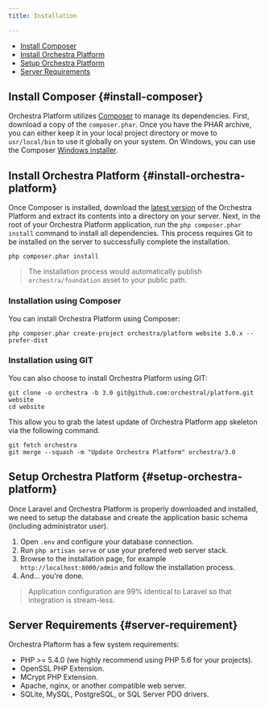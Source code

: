 ```yaml
---
title: Installation

---
```


* [Install Composer](#install-composer)
* [Install Orchestra Platform](#install-orchestra-platform)
* [Setup Orchestra Platform](#setup-orchestra-platform)
* [Server Requirements](#server-requirement)

## Install Composer {#install-composer}

Orchestra Platform utilizes [Composer](http://getcomposer.org/) to manage its dependencies. First, download a copy of the `composer.phar`. Once you have the PHAR archive, you can either keep it in your local project directory or move to `usr/local/bin` to use it globally on your system. On Windows, you can use the Composer [Windows installer](https://getcomposer.org/Composer-Setup.exe).

## Install Orchestra Platform {#install-orchestra-platform}

Once Composer is installed, download the [latest version](https://github.com/orchestral/platform/archive/3.0.zip) of the Orchestra Platform and extract its contents into a directory on your server. Next, in the root of your Orchestra Platform application, run the `php composer.phar install` command to install all dependencies. This process requires Git to be installed on the server to successfully complete the installation.

	php composer.phar install

> The installation process would automatically publish `orchestra/foundation` asset to your public path.

### Installation using Composer

You can install Orchestra Platform using Composer:

	php composer.phar create-project orchestra/platform website 3.0.x --prefer-dist

### Installation using GIT

You can also choose to install Orchestra Platform using GIT:

	git clone -o orchestra -b 3.0 git@github.com:orchestral/platform.git website
	cd website

This allow you to grab the latest update of Orchestra Platform app skeleton via the following command.

	git fetch orchestra
	git merge --squash -m "Update Orchestra Platform" orchestra/3.0

## Setup Orchestra Platform {#setup-orchestra-platform}

Once Laravel and Orchestra Platform is properly downloaded and installed, we need to setup the database and create the application basic schema (including administrator user).

1. Open `.env` and configure your database connection.
2. Run `php artisan serve` or use your prefered web server stack.
3. Browse to the installation page, for example `http://localhost:8000/admin` and follow the installation process.
4. And... you're done.

> Application configuration are 99% identical to Laravel so that integration is stream-less.

## Server Requirements {#server-requirement}

Orchestra Plaftorm has a few system requirements:

* PHP >= 5.4.0 (we highly recommend using PHP 5.6 for your projects).
* OpenSSL PHP Extension.
* MCrypt PHP Extension.
* Apache, nginx, or another compatible web server.
* SQLite, MySQL, PostgreSQL, or SQL Server PDO drivers.
